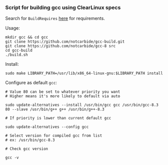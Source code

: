 ### Script for building gcc using ClearLinux specs

Search for `BuildRequires` [here](https://raw.githubusercontent.com/clearlinux-pkgs/gcc/master/gcc.spec) for requirements.

Usage:
```
mkdir gcc && cd gcc
git clone https://github.com/notcarbide/gcc-build.git
git clone https://github.com/notcarbide/gcc-8 src
cd gcc-build
./build.sh
```

Install:
```
sudo make LIBRARY_PATH=/usr/lib/x86_64-linux-gnu:$LIBRARY_PATH install
```

Configure as default `gcc`:
```
# Value 80 can be set to whatever priority you want
# Higher means it's more likely to default via auto

sudo update-alternatives --install /usr/bin/gcc gcc /usr/bin/gcc-8.3 80 --slave /usr/bin/g++ g++ /usr/bin/g++-8.3

# If priority is lower than current default gcc

sudo update-alternatives --config gcc

# Select version for compiled gcc from list
# ex: /usr/bin/gcc-8.3

# Check gcc version

gcc -v
```
